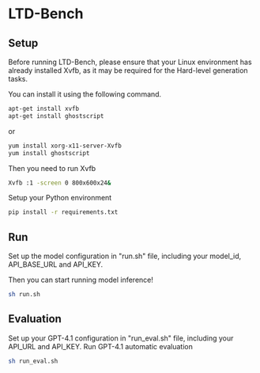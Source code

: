# LTD-Bench

## Setup
Before running LTD-Bench, please ensure that your Linux environment has already installed Xvfb, as it may be required for the Hard-level generation tasks. 

You can install it using the following command.
```bash
apt-get install xvfb
apt-get install ghostscript
```
or
```bash
yum install xorg-x11-server-Xvfb
yum install ghostscript
```

Then you need to run Xvfb
```bash
Xvfb :1 -screen 0 800x600x24&
```

Setup your Python environment
```bash
pip install -r requirements.txt
```

## Run
Set up the model configuration in "run.sh" file, including your model_id, API_BASE_URL and API_KEY.

Then you can start running model inference!
```bash
sh run.sh
```

## Evaluation
Set up your GPT-4.1 configuration in "run_eval.sh" file, including your API_URL and API_KEY.
Run GPT-4.1 automatic evaluation
```bash
sh run_eval.sh
```
